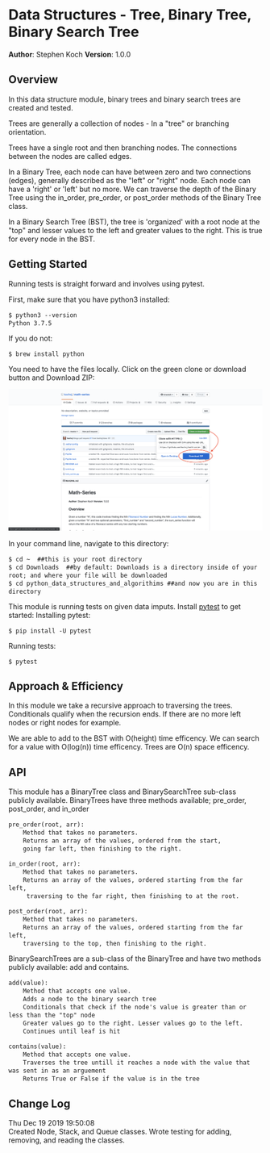 # Data Structures - Tree, Binary Tree, Binary Search Tree

**Author**: Stephen Koch
**Version**: 1.0.0

## Overview
In this data structure module, binary trees and binary search trees are created and tested.

Trees are generally a collection of nodes - In a "tree" or branching orientation. 

Trees have a single root and then branching nodes. The connections between the nodes are called edges.

In a Binary Tree, each node can have between zero and two connections (edges), generally described as the "left" or "right" node. Each node can have a 'right' or 'left' but no more. We can traverse the depth of the Binary Tree using the in_order, pre_order, or post_order methods of the Binary Tree class.

In a Binary Search Tree (BST), the tree is 'organized' with a root node at the "top" and lesser values to the left and greater values to the right. This is true for every node in the BST.

## Getting Started
Running tests is straight forward and involves using pytest.

First, make sure that you have python3 installed:
```
$ python3 --version
Python 3.7.5
```
If you do not:
```
$ brew install python
```
You need to have the files locally. Click on the green clone or download button and Download ZIP:

![Click_to_download](../../assets/Click_to_download.png)


In your command line, navigate to this directory:
```
$ cd ~  ##this is your root directory
$ cd Downloads  ##by default: Downloads is a directory inside of your root; and where your file will be downloaded
$ cd python_data_structures_and_algorithims ##and now you are in this directory
```
This module is running tests on given data imputs. Install [pytest](https://docs.pytest.org/en/latest/getting-started.html) to get started:
Installing pytest:
```
$ pip install -U pytest
```
Running tests:
```
$ pytest
```
## Approach & Efficiency
In this module we take a recursive approach to traversing the trees. Conditionals qualify when the recursion ends. If there are no more left nodes or right nodes for example. 

We are able to add to the BST with O(height) time efficency. We can search for a value with O(log(n)) time efficency. Trees are O(n) space efficency. 

## API
This module has a BinaryTree class and BinarySearchTree sub-class publicly available. BinaryTrees have three methods available; pre_order, post_order, and in_order
```
pre_order(root, arr):
    Method that takes no parameters.
    Returns an array of the values, ordered from the start, 
    going far left, then finishing to the right.
```
```
in_order(root, arr):
    Method that takes no parameters.
    Returns an array of the values, ordered starting from the far left,
     traversing to the far right, then finishing to at the root.
```
```
post_order(root, arr):
    Method that takes no parameters.
    Returns an array of the values, ordered starting from the far left,
    traversing to the top, then finishing to the right.
```

BinarySearchTrees are a sub-class of the BinaryTree and have two methods publicly available: add and contains.
```
add(value):
    Method that accepts one value.
    Adds a node to the binary search tree
    Conditionals that check if the node's value is greater than or less than the "top" node
    Greater values go to the right. Lesser values go to the left.
    Continues until leaf is hit
```
```
contains(value):
    Method that accepts one value.
    Traverses the tree untill it reaches a node with the value that was sent in as an arguement
    Returns True or False if the value is in the tree 
```

## Change Log
Thu Dec 19 2019 19:50:08<br>Created Node, Stack, and Queue classes. Wrote testing for adding, removing, and reading the classes.


